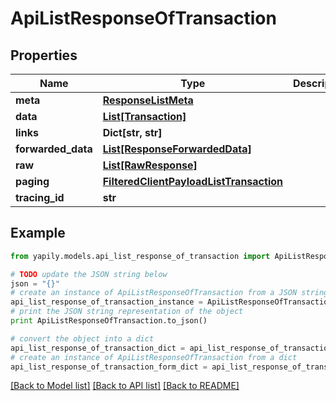 # ApiListResponseOfTransaction


## Properties

Name | Type | Description | Notes
------------ | ------------- | ------------- | -------------
**meta** | [**ResponseListMeta**](ResponseListMeta.md) |  | [optional] 
**data** | [**List[Transaction]**](Transaction.md) |  | [optional] 
**links** | **Dict[str, str]** |  | [optional] 
**forwarded_data** | [**List[ResponseForwardedData]**](ResponseForwardedData.md) |  | [optional] 
**raw** | [**List[RawResponse]**](RawResponse.md) |  | [optional] 
**paging** | [**FilteredClientPayloadListTransaction**](FilteredClientPayloadListTransaction.md) |  | [optional] 
**tracing_id** | **str** |  | [optional] 

## Example

```python
from yapily.models.api_list_response_of_transaction import ApiListResponseOfTransaction

# TODO update the JSON string below
json = "{}"
# create an instance of ApiListResponseOfTransaction from a JSON string
api_list_response_of_transaction_instance = ApiListResponseOfTransaction.from_json(json)
# print the JSON string representation of the object
print ApiListResponseOfTransaction.to_json()

# convert the object into a dict
api_list_response_of_transaction_dict = api_list_response_of_transaction_instance.to_dict()
# create an instance of ApiListResponseOfTransaction from a dict
api_list_response_of_transaction_form_dict = api_list_response_of_transaction.from_dict(api_list_response_of_transaction_dict)
```
[[Back to Model list]](../README.md#documentation-for-models) [[Back to API list]](../README.md#documentation-for-api-endpoints) [[Back to README]](../README.md)


